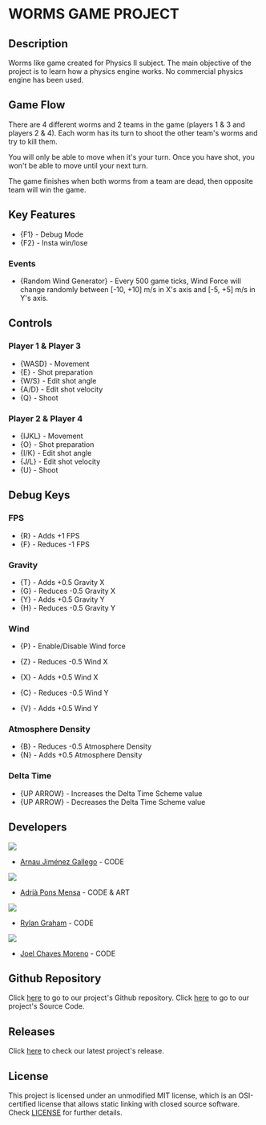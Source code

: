 # WORMS GAME PROJECT

## Description

Worms like game created for Physics II subject. The main objective of the project is to learn how a physics engine works. No commercial physics engine has been used.

## Game Flow

There are 4 different worms and 2 teams in the game (players 1 & 3 and players 2 & 4). Each worm has its turn to shoot the other team's worms and try to kill them.

You will only be able to move when it's your turn. Once you have shot, you won't be able to move until your next turn. 

The game finishes when both worms from a team are dead, then opposite team will win the game.

## Key Features

- {F1} - Debug Mode  
- {F2} - Insta win/lose

### Events
- {Random Wind Generator} - Every 500 game ticks, Wind Force will change randomly between [-10, +10] m/s in X's axis and [-5, +5] m/s in Y's axis.

## Controls
### Player 1 & Player 3
- {WASD} - Movement
- {E} - Shot preparation
- {W/S} - Edit shot angle
- {A/D} - Edit shot velocity
- {Q} - Shoot

### Player 2 & Player 4
- {IJKL} - Movement
- {O} - Shot preparation
- {I/K} - Edit shot angle
- {J/L} - Edit shot velocity
- {U} - Shoot

## Debug Keys
### FPS
- {R} - Adds +1 FPS
- {F} - Reduces -1 FPS

### Gravity
- {T} - Adds +0.5 Gravity X
- {G} - Reduces -0.5 Gravity X
- {Y} - Adds +0.5 Gravity Y
- {H} - Reduces -0.5 Gravity Y

### Wind
- {P} - Enable/Disable Wind force

- {Z} - Reduces -0.5 Wind X
- {X} - Adds +0.5 Wind X
- {C} - Reduces -0.5 Wind Y
- {V} - Adds +0.5 Wind Y

### Atmosphere Density
- {B} - Reduces -0.5 Atmosphere Density
- {N} - Adds +0.5 Atmosphere Density

### Delta Time
- {UP ARROW} - Increases the Delta Time Scheme value
- {UP ARROW} - Decreases the Delta Time Scheme value

## Developers

 ![](https://github.com/Historn/PinBall_Game/blob/master/TeamPhotos/arnaujimenez.png)
 - [Arnau Jiménez Gallego](https://github.com/Historn) - CODE 
 
 ![](https://github.com/Historn/PinBall_Game/blob/master/TeamPhotos/adriapons.jpg)
 - [Adrià Pons Mensa](https://github.com/AdriaPm) - CODE & ART
 
 ![](https://github.com/Historn/PinBall_Game/blob/master/TeamPhotos/rylangraham.jpg)
 - [Rylan Graham](https://github.com/RylanJGraham) - CODE
 
 ![](https://github.com/Historn/PinBall_Game/blob/master/TeamPhotos/joelchaves.jpg)
 - [Joel Chaves Moreno](https://github.com/JoeyCM) - CODE
 
## Github Repository

Click [here](https://github.com/Historn/WormsGameProject) to go to our project's Github repository.
Click [here](https://github.com/Historn/WormsGameProject/tree/main/Physics%20II%20-%202D%20Template) to go to our project's Source Code.
 
## Releases

Click [here](https://github.com/Historn/WormsGameProject/releases) to check our latest project's release.
 
## License

This project is licensed under an unmodified MIT license, which is an OSI-certified license that allows static linking with closed source software. Check [LICENSE](https://mit-license.org/) for further details.

